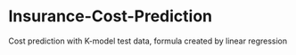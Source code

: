 # Insurance-Cost-Prediction
Cost prediction with K-model test data, formula created by linear regression
